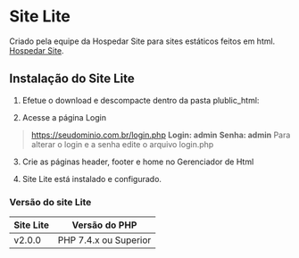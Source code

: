 # Site Lite

Criado pela equipe da Hospedar Site para sites estáticos feitos em html. [Hospedar Site](https://www.hospedarsite.net.br).

## Instalação do Site Lite

1. Efetue o download e descompacte dentro da pasta plublic_html:

2. Acesse a página Login
    
 >  https://seudominio.com.br/login.php
**Login: admin**
**Senha: admin**
> Para alterar o login e a senha edite o arquivo login.php
 
3. Crie as páginas header, footer e home no Gerenciador de Html

4. Site Lite está instalado e configurado.

### Versão do site Lite

|Site Lite|Versão do PHP|
|--------------|--------------|
|v2.0.0|PHP 7.4.x ou Superior|
